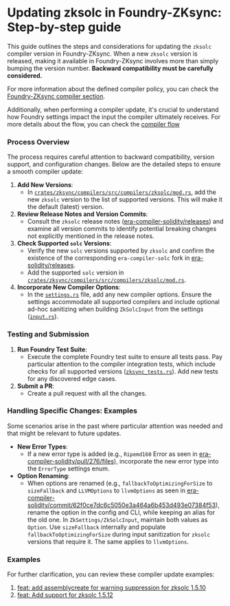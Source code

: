 # Updating zksolc in Foundry-ZKsync: Step-by-step guide

This guide outlines the steps and considerations for updating the `zksolc` compiler version in Foundry-ZKsync. When a new `zksolc` version is released, making it available in Foundry-ZKsync involves more than simply bumping the version number. **Backward compatibility must be carefully considered.** 

For more information about the defined compiler policy, you can check the [Foundry-ZKsync compiler section](https://foundry-book.zksync.io/zksync-specifics/compilation-overview?highlight=policy#compiler-support-policy). 

Additionally, when performing a compiler update, it's crucial to understand how Foundry settings impact the input the compiler ultimately receives. For more details about the flow, you can check the [compiler flow](compilerFlow.md)

### Process Overview
The process requires careful attention to backward compatibility, version support, and configuration changes. Below are the detailed steps to ensure a smooth compiler update:
1. **Add New Versions**:
    - In [`crates/zksync/compilers/src/compilers/zksolc/mod.rs`](https://github.com/matter-labs/foundry-zksync/blob/3f8025f53f2c4cffe6ac4b43a3e20d4ebf993c6e/crates/zksync/compilers/src/compilers/zksolc/mod.rs#L415), add the new `zksolc` version to the list of supported versions. This will make it the default (latest) version.
2. **Review Release Notes and Version Commits**:
    - Consult the `zksolc` release notes ([era-compiler-solidity/releases](https://github.com/matter-labs/era-compiler-solidity/releases)) and examine all version commits to identify potential breaking changes not explicitly mentioned in the release notes.
3. **Check Supported `solc` Versions**:
    - Verify the new `solc` versions supported by `zksolc` and confirm the existence of the corresponding `era-compiler-solc` fork in [era-solidity/releases](https://github.com/matter-labs/era-solidity/releases).
    - Add the supported `solc` version in [`crates/zksync/compilers/src/compilers/zksolc/mod.rs`](https://github.com/matter-labs/foundry-zksync/blob/3f8025f53f2c4cffe6ac4b43a3e20d4ebf993c6e/crates/zksync/compilers/src/compilers/zksolc/mod.rs#L443).
4. **Incorporate New Compiler Options**:
    - In the [`settings.rs`](https://github.com/matter-labs/foundry-zksync/blob/main/crates/zksync/compilers/src/compilers/zksolc/settings.rs) file, add any new compiler options. Ensure the settings accommodate all supported compilers and include optional ad-hoc sanitizing when building `ZkSolcInput` from the settings ([`input.rs`](https://github.com/matter-labs/foundry-zksync/blob/3f8025f53f2c4cffe6ac4b43a3e20d4ebf993c6e/crates/zksync/compilers/src/compilers/zksolc/input.rs#L126)).

### Testing and Submission

1. **Run Foundry Test Suite**:
    - Execute the complete Foundry test suite to ensure all tests pass. Pay particular attention to the compiler integration tests, which include checks for all supported versions ([`zksync_tests.rs`](https://github.com/matter-labs/foundry-zksync/blob/3f8025f53f2c4cffe6ac4b43a3e20d4ebf993c6e/crates/zksync/compilers/tests/zksync_tests.rs#L59)). Add new tests for any discovered edge cases.
2. **Submit a PR**:
    - Create a pull request with all the changes.

### Handling Specific Changes: Examples
Some scenarios arise in the past where particular attention was needed and that might be relevant to future updates.

- **New Error Types**:
    - If a new error type is added (e.g., `Ripemd160` Error as seen in [era-compiler-solidity/pull/276/files](https://github.com/matter-labs/era-compiler-solidity/pull/276/files)), incorporate the new error type into the `ErrorType` settings enum.
- **Option Renaming**:
    - When options are renamed (e.g., `fallbackToOptimizingForSize` to `sizeFallback` and `LLVMOptions` to `llvmOptions` as seen in [era-compiler-solidity/commit/62f0ce7dc6c5050e3a464a6b453d493e07384f53](https://github.com/matter-labs/era-compiler-solidity/commit/62f0ce7dc6c5050e3a464a6b453d493e07384f53)), rename the option in the config and CLI, while keeping an alias for the old one. In `ZkSettings/ZkSolcInput`, maintain both values as `Option`. Use `sizeFallback` internally and populate `fallbackToOptimizingForSize` during input sanitization for `zksolc` versions that require it. The same applies to `llvmOptions`.

### Examples
For further clarification, you can review these compiler update examples:

1. [feat: add assemblycreate for warning suppression for zksolc 1.5.10](https://github.com/matter-labs/foundry-zksync/pull/840)
2. [feat: Add support for zksolc 1.5.12](https://github.com/matter-labs/foundry-zksync/pull/1002)